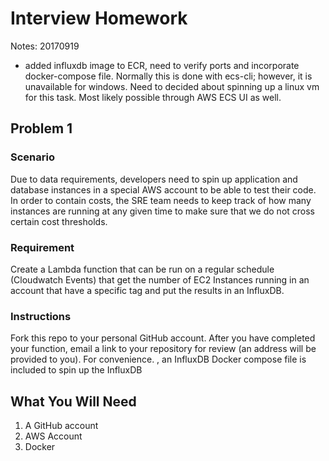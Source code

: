 # Interview Homework

Notes:
20170919 
* added influxdb image to ECR, need to verify ports and incorporate docker-compose file.  Normally this is done with ecs-cli; however, it is unavailable for windows.  Need to decided about spinning up a linux vm for this task.  Most likely possible through AWS ECS UI as well.



## Problem 1

### Scenario
Due to data requirements, developers need to spin up application and database instances in a special AWS account to be able to test their code.  In order to contain costs, the SRE team needs to keep track of how many instances are running at any given time to make sure that we do not cross certain cost thresholds.

### Requirement
Create a Lambda function that can be run on a regular schedule (Cloudwatch Events) that get the number of EC2 Instances running in an account that have a specific tag and put the results in an InfluxDB.

### Instructions
Fork this repo to your personal GitHub account.  After you have completed your function, email a link to your repository for review (an address will be provided to you).  For convenience. , an InfluxDB Docker compose file is included to spin up the InfluxDB

## What You Will Need
1.  A GitHub account
2.  AWS Account
3.  Docker


